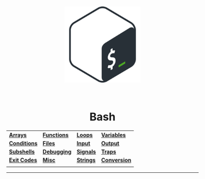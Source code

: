 <br>
<p align="center"><img src="assets/logo/bash.png" width="200px"></p>
<br>

<h1 align="center">Bash</h1>

<div align="center">

<table>
  <tr>
    <td><a href="bash/arrays.md"><strong>Arrays</strong></a></td>
    <td><a href="bash/functions.md"><strong>Functions</strong></a></td>
    <td><a href="bash/loops.md"><strong>Loops</strong></a></td>
    <td><a href="bash/variables.md"><strong>Variables</strong></a></td>
  </tr>
  <tr>
    <td><a href="bash/conditions.md"><strong>Conditions</strong></a></td>
    <td><a href="bash/files.md"><strong>Files</strong></a></td>
    <td><a href="bash/input.md"><strong>Input</strong></a></td>
    <td><a href="bash/output.md"><strong>Output</strong></a></td>
  </tr>
  <tr>
    <td><a href="bash/subshells.md"><strong>Subshells</strong></a></td>
    <td><a href="bash/debugging.md"><strong>Debugging</strong></a></td>
    <td><a href="bash/signals.md"><strong>Signals</strong></a></td>
    <td><a href="bash/traps.md"><strong>Traps</strong></a></td>
  </tr>
  <tr>
    <td><a href="bash/exit-codes.md"><strong>Exit Codes</strong></a></td>
    <td><a href="bash/misc.md"><strong>Misc</strong></a></td>
    <td><a href="bash/strings.md"><strong>Strings</strong></a></td>
    <td><a href="bash/variables.md"><strong>Conversion</strong></a></td>
  </tr>
  <tr>
    <td></td>
    <td></td>
    <td></td>
    <td></td>
  </tr>
</table>

</div>

---
